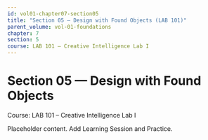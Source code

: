 ```yaml
---
id: vol01-chapter07-section05
title: "Section 05 — Design with Found Objects (LAB 101)"
parent_volume: vol-01-foundations
chapter: 7
section: 5
course: LAB 101 – Creative Intelligence Lab I
---
```


# Section 05 — Design with Found Objects
Course: LAB 101 – Creative Intelligence Lab I

Placeholder content. Add Learning Session and Practice.

